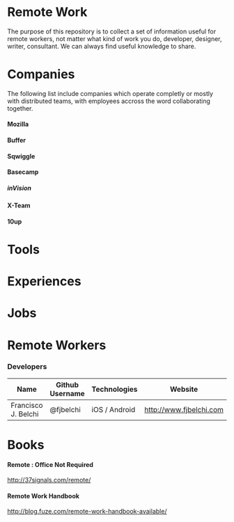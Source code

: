 # Remote Work

The purpose of this repository is to collect a set of information useful for remote workers, not matter what kind of work you do, developer, designer, writer, consultant. We can always find useful knowledge to share.


# Companies

The following list include companies which operate completly or mostly with distributed teams, with employees accross the word collaborating together.

#### Mozilla

#### Buffer

#### Sqwiggle

#### Basecamp

##### inVision

#### X-Team

#### 10up


# Tools


# Experiences


# Jobs


# Remote Workers

### Developers

Name | Github Username | Technologies | Website
-----|-----------------|--------------|-------- 
Francisco J. Belchi | @fjbelchi | iOS / Android | http://www.fjbelchi.com


# Books

#### Remote : Office Not Required
http://37signals.com/remote/

#### Remote Work Handbook
http://blog.fuze.com/remote-work-handbook-available/
